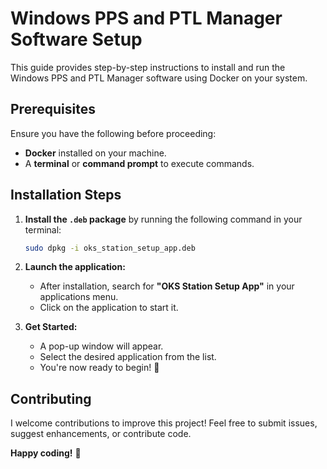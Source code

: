 # Windows PPS and PTL Manager Software Setup

This guide provides step-by-step instructions to install and run the Windows PPS and PTL Manager software using Docker on your system.

## Prerequisites  
Ensure you have the following before proceeding:
- **Docker** installed on your machine.  
- A **terminal** or **command prompt** to execute commands.  

## Installation Steps  

1. **Install the `.deb` package** by running the following command in your terminal:  
   ```bash
   sudo dpkg -i oks_station_setup_app.deb
   ```  

2. **Launch the application:**  
   - After installation, search for **"OKS Station Setup App"** in your applications menu.  
   - Click on the application to start it.  

3. **Get Started:**  
   - A pop-up window will appear.  
   - Select the desired application from the list.  
   - You're now ready to begin! 🚀  

## Contributing  
I welcome contributions to improve this project! Feel free to submit issues, suggest enhancements, or contribute code.  

**Happy coding!** 🎉

